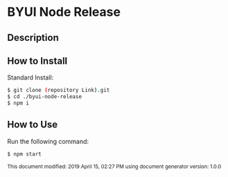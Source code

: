 # BYUI Node Release

## Description 


## How to Install

Standard Install:
```bash
$ git clone (repository Link).git
$ cd ./byui-node-release
$ npm i
```
## How to Use
Run the following command:
```bash
$ npm start
```

<!--- TODO: Add Additional Information on How to use the tool/module, then delete this comment  --->

<sub>This document modified: 2019 April 15, 02:27 PM using document generator version: 1.0.0<sub>

<!--- TODO: Review the readme for accuracy, then delete this comment--->